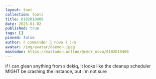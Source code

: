 ```yaml
---
layout: toot
collection: toots
title: 0102010400
date: 2025-01-02
published: true
tags: []
pinned: false
author: ⸸ commander ░ nova ⸸ :~$
avatar: /img/avatar/daemon.jpeg
mastodon: https://mastodon.online/@cmdr_nova/0102010400
---
```


if I can glean anything from sidekiq, it looks like the cleanup scheduler MIGHT be crashing the instance, but i'm not sure
